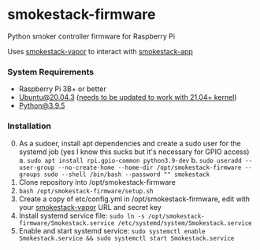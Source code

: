 # smokestack-firmware
Python smoker controller firmware for Raspberry Pi

Uses [smokestack-vapor](https://github.com/magnolialogic/smokestack-vapor) to interact with [smokestack-app](https://github.com/magnolialogic/smokestack-app)

### System Requirements
* Raspberry Pi 3B+ or better
* Ubuntu@20.04.3 ([needs to be updated to work with 21.04+ kernel](https://ubuntu.com/tutorials/gpio-on-raspberry-pi#1-overview))
* Python@3.9.5

### Installation
0. As a sudoer, install apt dependencies and create a sudo user for the systemd job (yes I know this sucks but it's necessary for GPIO access)
   a. `sudo apt install rpi.gpio-common python3.9-dev`
   b. `sudo useradd --user-group --no-create-home --home-dir /opt/smokestack-firmware --groups sudo --shell /bin/bash --password "" smokestack`
1. Clone repository into /opt/smokestack-firmware
2. `bash /opt/smokestack-firmware/setup.sh`
3. Create a copy of etc/config.yml in /opt/smokestack-firmware, edit with your [smokestack-vapor](https://github.com/magnolialogic/smokestack-vapor) URL and secret key
4. Install systemd service file: `sudo ln -s /opt/smokestack-firmware/Smokestack.service /etc/systemd/system/Smokestack.service`
5. Enable and start systemd service: `sudo systemctl enable Smokestack.service && sudo systemctl start Smokestack.service`

